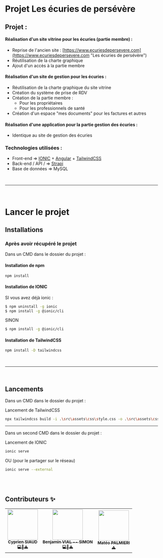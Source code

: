 # Projet Les écuries de persévère

## Projet :
#### Réalisation d'un site vitrine pour les écuries (partie membre) :
- Reprise de l'ancien site : [https://www.ecuriesdepersevere.com](https://www.ecuriesdepersevere.com "Les écuries de persévère")
- Réutilisation de la charte graphique
- Ajout d'un accès à la partie membre

#### Réalisation d'un site de gestion pour les écuries :
- Réutilisation de la charte graphique du site vitrine
- Création du système de prise de RDV
- Création de la partie membre :
	- Pour les propriétaires
	- Pour les professionnels de santé
- Création d'un espace "mes documents" pour les factures et autres

#### Réalisation d'une application pour la partie gestion des écuries :
- Identique au site de gestion des écuries

### Technologies utilisées :
- Front-end => [IONIC](https://ionicframework.com "Version mobile") + [Angular](https://angular.io "Contenu") + [TailwindCSS](https://tailwindcss.com "Visuel")
- Back-end / API / => [Strapi](https://strapi.io "Gestion du back-end")
- Base de données => MySQL

<br>

---

<br>

# Lancer le projet
## Installations
### Après avoir récupéré le projet
Dans un CMD dans le dossier du projet :

#### Installation de npm

```sh
npm install 
```

#### Installation de IONIC

SI vous avez déjà ionic :
```sh
$ npm uninstall -g ionic
$ npm install -g @ionic/cli
```
SINON
```sh
$ npm install -g @ionic/cli
```

#### Installation de TailwindCSS

```sh
npm install -D tailwindcss
```

<br>

---

<br>

## Lancements
Dans un CMD dans le dossier du projet :

Lancement de TailwindCSS

```sh
npx tailwindcss build -i .\src\assets\css\style.css -o .\src\assets\css\output.css --watch
```
---
Dans un second CMD dans le dossier du projet :

Lancement de IONIC

```sh
ionic serve
```
OU (pour le partager sur le réseau)

```sh
ionic serve --external
```
<br>
<br>

## Contributeurs ✨

<table><tr><td align="center"><a href="https://github.com/CSIAUD"><img src="https://avatars.githubusercontent.com/u/74303569?v=4?s=100" width="100px;" alt=""/><br /><sub><b>Cyprien SIAUD<br>💻🎨⚠️</b></sub></a></td><td align="center"><a href="https://github.com/Benji290402"><img src="https://avatars.githubusercontent.com/u/71979279?v=4?s=100" width="100px;" alt=""/><br /><sub><b>Benjamin VIAL -- SIMON<br>💻🎨⚠️</b></sub></a></td><td align="center"><a href="https://github.com/Mateopalm"><img src="https://avatars.githubusercontent.com/u/73243815?v=4?s=100" width="100px;" alt=""/><br /><sub><b>Matéo PALMIERI<br>⚠️</b></sub></a></td></tr></table>

